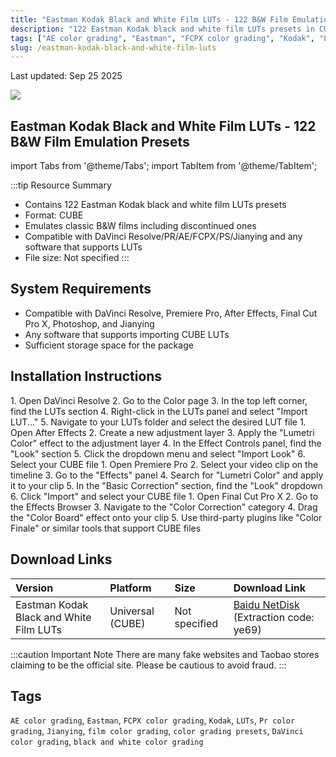 ```yaml
---
title: "Eastman Kodak Black and White Film LUTs - 122 B&W Film Emulation Presets"
description: "122 Eastman Kodak black and white film LUTs presets in CUBE format, emulating classic B&W films including discontinued ones. Compatible with DaVinci Resolve, Premiere Pro, After Effects, Final Cut Pro X, Photoshop, and Jianying."
tags: ["AE color grading", "Eastman", "FCPX color grading", "Kodak", "LUTs", "Pr color grading", "Jianying", "film color grading", "color grading presets", "DaVinci color grading", "black and white color grading"]
slug: /eastman-kodak-black-and-white-film-luts
---
```


Last updated: Sep 25 2025

![](https://www.gfxcamp.com/wp-content/uploads/2025/09/Eastman-Kodak-Black-and-White-Film-LUTs.jpg)

## Eastman Kodak Black and White Film LUTs - 122 B&W Film Emulation Presets

import Tabs from '@theme/Tabs';
import TabItem from '@theme/TabItem';

:::tip Resource Summary
- Contains 122 Eastman Kodak black and white film LUTs presets
- Format: CUBE
- Emulates classic B&W films including discontinued ones
- Compatible with DaVinci Resolve/PR/AE/FCPX/PS/Jianying and any software that supports LUTs
- File size: Not specified
:::

## System Requirements

- Compatible with DaVinci Resolve, Premiere Pro, After Effects, Final Cut Pro X, Photoshop, and Jianying
- Any software that supports importing CUBE LUTs
- Sufficient storage space for the package

## Installation Instructions

<Tabs>
<TabItem value="davinci" label="DaVinci Resolve">
1. Open DaVinci Resolve
2. Go to the Color page
3. In the top left corner, find the LUTs section
4. Right-click in the LUTs panel and select "Import LUT..."
5. Navigate to your LUTs folder and select the desired LUT file
</TabItem>
<TabItem value="ae" label="After Effects">
1. Open After Effects
2. Create a new adjustment layer
3. Apply the "Lumetri Color" effect to the adjustment layer
4. In the Effect Controls panel, find the "Look" section
5. Click the dropdown menu and select "Import Look"
6. Select your CUBE file
</TabItem>
<TabItem value="pr" label="Premiere Pro">
1. Open Premiere Pro
2. Select your video clip on the timeline
3. Go to the "Effects" panel
4. Search for "Lumetri Color" and apply it to your clip
5. In the "Basic Correction" section, find the "Look" dropdown
6. Click "Import" and select your CUBE file
</TabItem>
<TabItem value="fcpx" label="Final Cut Pro X">
1. Open Final Cut Pro X
2. Go to the Effects Browser
3. Navigate to the "Color Correction" category
4. Drag the "Color Board" effect onto your clip
5. Use third-party plugins like "Color Finale" or similar tools that support CUBE files
</TabItem>
</Tabs>

## Download Links

| Version | Platform | Size | Download Link |
| :--- | :--- | :--- | :--- |
| Eastman Kodak Black and White Film LUTs | Universal (CUBE) | Not specified | [Baidu NetDisk](https://pan.baidu.com/s/1VafgKIXkfKqlPWbCbCCrhg?pwd=ye69) (Extraction code: ye69) |

:::caution Important Note
There are many fake websites and Taobao stores claiming to be the official site. Please be cautious to avoid fraud.
:::

## Tags

`AE color grading`, `Eastman`, `FCPX color grading`, `Kodak`, `LUTs`, `Pr color grading`, `Jianying`, `film color grading`, `color grading presets`, `DaVinci color grading`, `black and white color grading`
